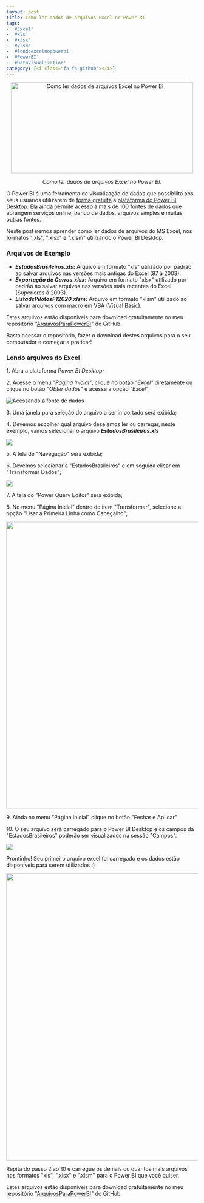 ```yaml
---
layout: post
title: Como ler dados de arquivos Excel no Power BI
tags:
- '#Excel'
- '#xls'
- '#xlsx'
- '#xlsm'
- '#lendoexcelnopowerbi'
- '#PowerBI'
- '#DataVisualization'
category: [<i class="fa fa-github"></i>]
---
```


<div style="text-align:center">
<p><img src="https://raw.githubusercontent.com/mateusbtlopes/mateusbtlopes.github.io/master/_posts/img/LendoExcel1.png" alt="Como ler dados de arquivos Excel no Power BI" height="240" width="480"/></p>
</div>

<div style="text-align:center">
<p><i>Como ler dados de arquivos Excel no Power BI</i>.</p>
</div>

<p>O Power BI é uma ferramenta de visualização de dados que possibilita aos seus usuários utilizarem de <a href="https://mateusbtlopes.github.io/descubra-quanto-custa-o-power-bi-para-voc%C3%AA-ou-sua-empresa" target="_blank">forma gratuita</a> a <a href="https://mateusbtlopes.github.io/conheca-as-plataformas-do-power-bi" target="_blank">plataforma do Power BI Desktop</a>. Ela ainda permite acesso a mais de 100 fontes de dados que abrangem serviços online, banco de dados, arquivos simples e muitas outras fontes. </p>

<p>Neste post iremos aprender como ler dados de arquivos do MS Excel, nos formatos ".xls", ".xlsx" e ".xlsm" utilizando o Power BI Desktop.</p>

<h3 id="heading3">Arquivos de Exemplo</h3>

<ul>
<li><strong><i>EstadosBrasileiros.xls</i>:</strong> Arquivo em formato "xls" utilizado por padrão ao salvar arquivos nas versões mais antigas do Excel (97 à 2003).</li>
<li><strong><i>Exportação de Carros.xlsx</i>:</strong> Arquivo em formato "xlsx" utilizado por padrão ao salvar arquivos nas versões mais recentes do Excel (Superiores á 2003).</li>
<li><strong><i>ListadePilotosF12020.xlsm</i>:</strong> Arquivo em formato "xlsm" utilizado ao salvar arquivos com macro em VBA (Visual Basic).</li>
</ul>

<p>Estes arquivos estão disponíveis para download gratuitamente no meu repositório "<a href="https://github.com/mateusbtlopes/ArquivosParaPowerBI" target="_blank">ArquivosParaPowerBI</a>" do GitHub.</p>

<p>Basta acessar o repositório, fazer o download destes arquivos para o seu computador e começar a praticar!</p>

<h3 id="heading3">Lendo arquivos do Excel</h3>

<p>1. Abra a plataforma <i>Power BI Desktop</i>;</p>

<p>2. Acesse o menu <i>"Página Inicial"</i>, clique no botão <i>"Excel"</i> diretamente ou clique no botão <i>"Obter dados"</i> e acesse a opção <i>"Excel"</i>;</p>

<p><img src="https://raw.githubusercontent.com/mateusbtlopes/mateusbtlopes.github.io/master/_posts/img/LendoExcel2.png" alt="Acessando a fonte de dados" /></p>

<p>3. Uma janela para seleção do arquivo a ser importado será exibida;</p>

<p>4. Devemos escolher qual arquivo desejamos ler ou carregar, neste exemplo, vamos selecionar o arquivo <i><strong>EstadosBrasileiros.xls</strong></i></p>

<p><img src="https://raw.githubusercontent.com/mateusbtlopes/mateusbtlopes.github.io/master/_posts/img/LendoExcel3.png"/></p>

<p>5. A tela de "Navegação" será exibida;</p>

<p>6. Devemos selecionar a "EstadosBrasileiros" e em seguida clicar em "Transformar Dados";</p>

<p><img src="https://raw.githubusercontent.com/mateusbtlopes/mateusbtlopes.github.io/master/_posts/img/LendoExcel4.png"/></p>

<p>7. A tela do "Power Query Editor" será exibida;</p>

<p>8. No menu "Página Inicial" dentro do item "Transformar", selecione a opção "Usar a Primeira Linha como Cabeçalho";</p>

<p><img src="https://raw.githubusercontent.com/mateusbtlopes/mateusbtlopes.github.io/master/_posts/img/LendoExcel5.png"height="756" width="828"/></p>

<p>9. Ainda no menu "Página Inicial" clique no botão "Fechar e Aplicar"</p>

<p>10. O seu arquivo será carregado para o Power BI Desktop e os campos da "EstadosBrasileiros" poderão ser visualizados na sessão "Campos".</p>

<p><img src="https://raw.githubusercontent.com/mateusbtlopes/mateusbtlopes.github.io/master/_posts/img/LendoExcel6.png"/></p>

<p>Prontinho! Seu primeiro arquivo excel foi carregado e os dados estão disponíveis para serem utilizados :)</p>

<p><img src="https://raw.githubusercontent.com/mateusbtlopes/mateusbtlopes.github.io/master/_posts/img/LendoExcel7.png" height="756" width="828"/></p>

<p>Repita do passo 2 ao 10 e carregue os demais ou quantos mais arquivos nos formatos "xls", ".xlsx" e ".xlsm" para o Power BI que você quiser.</p>

<p>Estes arquivos estão disponíveis para download gratuitamente no meu repositório "<a href="https://github.com/mateusbtlopes/ArquivosParaPowerBI" target="_blank">ArquivosParaPowerBI</a>" do GitHub.</p>